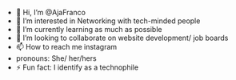 - 👋 Hi, I’m @AjaFranco
- 👀 I’m interested in Networking with tech-minded people
- 🌱 I’m currently learning as much as possible
- 💞️ I’m looking to collaborate on website development/ job boards
- 📫 How to reach me instagram
- pronouns: She/ her/hers
- ⚡ Fun fact: I identify as a technophile

<!---
AjaFranco/AjaFranco is a ✨ special ✨ repository because its `README.md` (this file) appears on your GitHub profile.
You can click the Preview link to take a look at your changes.
--->
